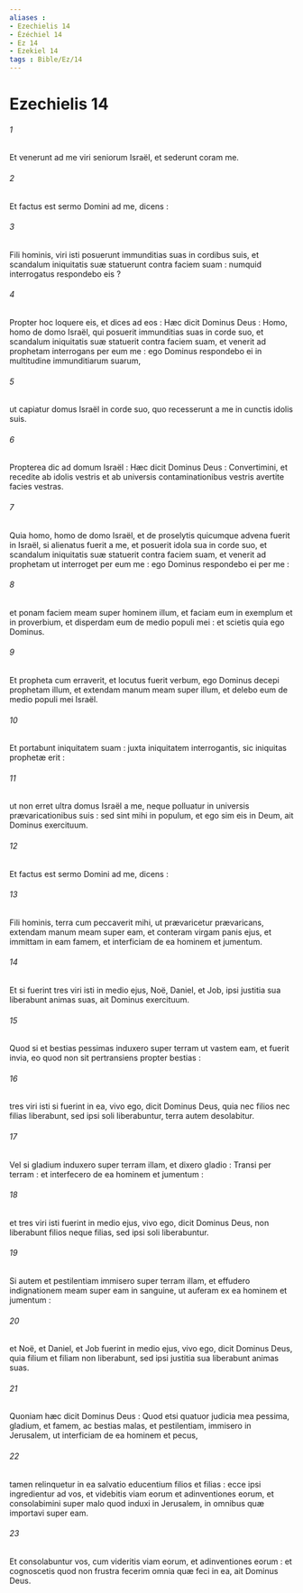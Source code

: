 ```yaml
---
aliases : 
- Ezechielis 14
- Ézéchiel 14
- Ez 14
- Ezekiel 14
tags : Bible/Ez/14
---
```


# Ezechielis 14

###### 1
Et venerunt ad me viri seniorum Israël, et sederunt coram me.
###### 2
Et factus est sermo Domini ad me, dicens :
###### 3
Fili hominis, viri isti posuerunt immunditias suas in cordibus suis, et scandalum iniquitatis suæ statuerunt contra faciem suam : numquid interrogatus respondebo eis ?
###### 4
Propter hoc loquere eis, et dices ad eos : Hæc dicit Dominus Deus : Homo, homo de domo Israël, qui posuerit immunditias suas in corde suo, et scandalum iniquitatis suæ statuerit contra faciem suam, et venerit ad prophetam interrogans per eum me : ego Dominus respondebo ei in multitudine immunditiarum suarum,
###### 5
ut capiatur domus Israël in corde suo, quo recesserunt a me in cunctis idolis suis.
###### 6
Propterea dic ad domum Israël : Hæc dicit Dominus Deus : Convertimini, et recedite ab idolis vestris et ab universis contaminationibus vestris avertite facies vestras.
###### 7
Quia homo, homo de domo Israël, et de proselytis quicumque advena fuerit in Israël, si alienatus fuerit a me, et posuerit idola sua in corde suo, et scandalum iniquitatis suæ statuerit contra faciem suam, et venerit ad prophetam ut interroget per eum me : ego Dominus respondebo ei per me :
###### 8
et ponam faciem meam super hominem illum, et faciam eum in exemplum et in proverbium, et disperdam eum de medio populi mei : et scietis quia ego Dominus.
###### 9
Et propheta cum erraverit, et locutus fuerit verbum, ego Dominus decepi prophetam illum, et extendam manum meam super illum, et delebo eum de medio populi mei Israël.
###### 10
Et portabunt iniquitatem suam : juxta iniquitatem interrogantis, sic iniquitas prophetæ erit :
###### 11
ut non erret ultra domus Israël a me, neque polluatur in universis prævaricationibus suis : sed sint mihi in populum, et ego sim eis in Deum, ait Dominus exercituum.
###### 12
Et factus est sermo Domini ad me, dicens :
###### 13
Fili hominis, terra cum peccaverit mihi, ut prævaricetur prævaricans, extendam manum meam super eam, et conteram virgam panis ejus, et immittam in eam famem, et interficiam de ea hominem et jumentum.
###### 14
Et si fuerint tres viri isti in medio ejus, Noë, Daniel, et Job, ipsi justitia sua liberabunt animas suas, ait Dominus exercituum.
###### 15
Quod si et bestias pessimas induxero super terram ut vastem eam, et fuerit invia, eo quod non sit pertransiens propter bestias :
###### 16
tres viri isti si fuerint in ea, vivo ego, dicit Dominus Deus, quia nec filios nec filias liberabunt, sed ipsi soli liberabuntur, terra autem desolabitur.
###### 17
Vel si gladium induxero super terram illam, et dixero gladio : Transi per terram : et interfecero de ea hominem et jumentum :
###### 18
et tres viri isti fuerint in medio ejus, vivo ego, dicit Dominus Deus, non liberabunt filios neque filias, sed ipsi soli liberabuntur.
###### 19
Si autem et pestilentiam immisero super terram illam, et effudero indignationem meam super eam in sanguine, ut auferam ex ea hominem et jumentum :
###### 20
et Noë, et Daniel, et Job fuerint in medio ejus, vivo ego, dicit Dominus Deus, quia filium et filiam non liberabunt, sed ipsi justitia sua liberabunt animas suas.
###### 21
Quoniam hæc dicit Dominus Deus : Quod etsi quatuor judicia mea pessima, gladium, et famem, ac bestias malas, et pestilentiam, immisero in Jerusalem, ut interficiam de ea hominem et pecus,
###### 22
tamen relinquetur in ea salvatio educentium filios et filias : ecce ipsi ingredientur ad vos, et videbitis viam eorum et adinventiones eorum, et consolabimini super malo quod induxi in Jerusalem, in omnibus quæ importavi super eam.
###### 23
Et consolabuntur vos, cum videritis viam eorum, et adinventiones eorum : et cognoscetis quod non frustra fecerim omnia quæ feci in ea, ait Dominus Deus.
